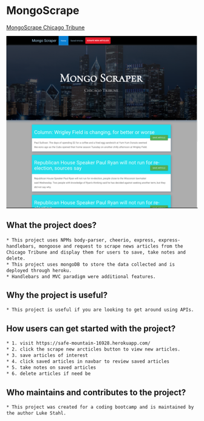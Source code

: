 # MongoScrape

[MongoScrape Chicago Tribune](https://safe-mountain-16928.herokuapp.com/)

![This is a screen shot of my app](https://github.com/Stahlwalker/MongoScrape/blob/master/public/assets/images/project.png)

## What the project does?
    * This project uses NPMs body-parser, cheerio, express, express-handlebars, mongoose and request to scrape news articles from the Chicago Tribune and display them for users to save, take notes and delete. 
    * This project uses mongoDB to store the data collected and is deployed through heroku.    
    * Handlebars and MVC paradigm were additional features. 

## Why the project is useful?
    * This project is useful if you are looking to get around using APIs.   

## How users can get started with the project?
    * 1. visit https://safe-mountain-16928.herokuapp.com/
    * 2. click the scrape new arcticles button to view new articles.
    * 3. save articles of interest
    * 4. click saved articles in navbar to review saved articles
    * 5. take notes on saved articles
    * 6. delete articles if need be

## Who maintains and contributes to the project?
    * This project was created for a coding bootcamp and is maintained by the author Luke Stahl. 

